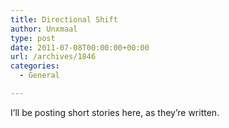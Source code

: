 ```yaml
---
title: Directional Shift
author: Unxmaal
type: post
date: 2011-07-08T00:00:00+00:00
url: /archives/1846
categories:
  - General

---
```

I&#8217;ll be posting short stories here, as they&#8217;re written.